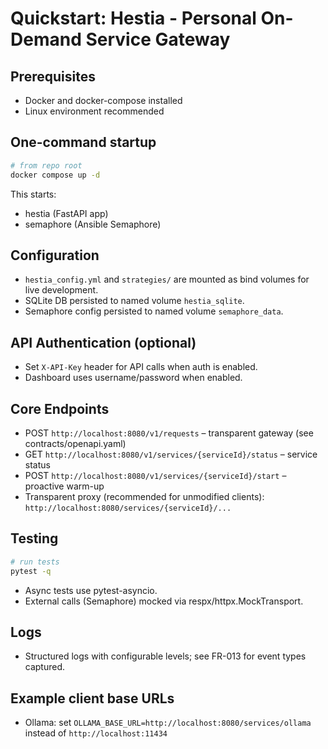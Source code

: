 # Quickstart: Hestia - Personal On-Demand Service Gateway

## Prerequisites
- Docker and docker-compose installed
- Linux environment recommended

## One-command startup

```sh
# from repo root
docker compose up -d
```

This starts:
- hestia (FastAPI app)
- semaphore (Ansible Semaphore)

## Configuration
- `hestia_config.yml` and `strategies/` are mounted as bind volumes for live development.
- SQLite DB persisted to named volume `hestia_sqlite`.
- Semaphore config persisted to named volume `semaphore_data`.

## API Authentication (optional)
- Set `X-API-Key` header for API calls when auth is enabled.
- Dashboard uses username/password when enabled.

## Core Endpoints
- POST `http://localhost:8080/v1/requests` – transparent gateway (see contracts/openapi.yaml)
- GET `http://localhost:8080/v1/services/{serviceId}/status` – service status
- POST `http://localhost:8080/v1/services/{serviceId}/start` – proactive warm-up
 - Transparent proxy (recommended for unmodified clients): `http://localhost:8080/services/{serviceId}/...`

## Testing
```sh
# run tests
pytest -q
```
- Async tests use pytest-asyncio.
- External calls (Semaphore) mocked via respx/httpx.MockTransport.

## Logs
- Structured logs with configurable levels; see FR-013 for event types captured.

## Example client base URLs
- Ollama: set `OLLAMA_BASE_URL=http://localhost:8080/services/ollama` instead of `http://localhost:11434`
